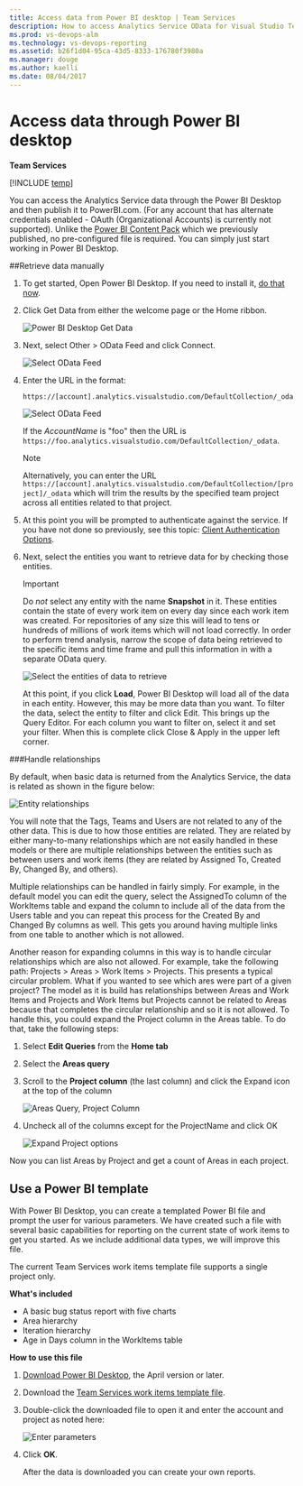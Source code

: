 ```yaml
---
title: Access data from Power BI desktop | Team Services  
description: How to access Analytics Service OData for Visual Studio Team Services (VSTS) from Power BI Desktop   
ms.prod: vs-devops-alm
ms.technology: vs-devops-reporting
ms.assetid: b26f1d04-95ca-43d5-8333-176780f3980a  
ms.manager: douge
ms.author: kaelli
ms.date: 08/04/2017
---
```


# Access data through Power BI desktop 

**Team Services**  

[!INCLUDE [temp](../_shared/analytics-preview.md)]

You can access the Analytics Service data through the Power BI Desktop and then publish it to PowerBI.com. (For any account that has alternate credentials enabled - OAuth (Organizational Accounts) is currently not supported). Unlike the [Power BI Content Pack](https://www.visualstudio.com/en-us/get-started/report/report-on-vso-with-power-bi-vs) which we previously published, no pre-configured file is required. You can simply just start working in Power BI Desktop.

##Retrieve data manually

1. To get started, Open Power BI Desktop. If you need to install it, [do that now](https://powerbi.microsoft.com/desktop).  

2. Click Get Data from either the welcome page or the Home ribbon.  

	![Power BI Desktop Get Data ](_img/access-analytics-pbi-get-data.png)  

3. Next, select Other > OData Feed and click Connect.  

	![Select OData Feed ](_img/pbi2.png)  

4.	Enter the URL in the format:  

	```
	https://[account].analytics.visualstudio.com/DefaultCollection/_odata
	```  

	![Select OData Feed ](_img/pbi3.png)  

	If the *AccountName* is "foo" then the URL is ```https://foo.analytics.visualstudio.com/DefaultCollection/_odata```.

	>[!NOTE]  
	>Alternatively, you can enter the URL ```https://[account].analytics.visualstudio.com/DefaultCollection/[project]/_odata``` which will trim the results by the specified team project across all entities related to that project.  

5. At this point you will be prompted to authenticate against the service. If you have not done so previously, see this topic: [Client Authentication Options](client-authentication-options.md).  
6. Next, select the entities you want to retrieve data for by checking those entities.

	>[!IMPORTANT]  
	>Do *not* select any entity with the name **Snapshot** in it. These entities contain the state of every work item on every day since each work item was created. For repositories of any size this will lead to tens or hundreds of millions of work items which will not load correctly. In order to perform trend analysis, narrow the scope of data being retrieved to the specific items and time frame and pull this information in with a separate OData query.  

	![Select the entities of data to retrieve](_img/pbi4.png)  

	At this point, if you click **Load**, Power BI Desktop will load all of the data in each entity. However, this may be more data than you want. To filter the data, select the entity to filter and click Edit. This brings up the Query Editor. For each column you want to filter on, select it and set your filter. When this is complete click Close & Apply in the upper left corner.  

###Handle relationships
 
By default, when basic data is returned from the Analytics Service, the data is related as shown in the figure below:

![Entity relationships](_img/pbi-relationships.png)  

You will note that the Tags, Teams and Users are not related to any of the other data. This is due to how those entities
are related. They are related by either many-to-many relationships which are not easily handled in these models or 
there are multiple relationships between the entities such as between users and work items (they are related by Assigned To,
Created By, Changed By, and others).

Multiple relationships can be handled in fairly simply. For example, in the default model you can edit the query, select the
AssignedTo column of the WorkItems table and expand the column to include all of the data from the Users table and you can repeat
this process for the Created By and Changed By columns as well. This gets you around having multiple links from one table to another
which is not allowed.

Another reason for expanding columns in this way is to handle circular relationships which are also not allowed. For example, 
take the following path: Projects > Areas > Work Items > Projects. This presents a typical circular problem. What if you
wanted to see which ares were part of a given project? The model as it is build has relationships between Areas and Work Items and 
Projects and Work Items but Projects cannot be related to Areas because that completes the circular relationship and so it is 
not allowed. To handle this, you could expand the Project column in the Areas table. To do that, take the following steps:

1. Select **Edit Queries** from the **Home tab**  
2. Select the **Areas query**  
3. Scroll to the **Project column** (the last column) and click the Expand icon at the top of the column  

    ![Areas Query, Project Column](_img/pbi-relationships-2.png) 

4. Uncheck all of the columns except for the ProjectName and click OK

    ![Expand Project options](_img/pbi-relationships-3.png) 

Now you can list Areas by Project and get a count of Areas in each project.

## Use a Power BI template

With Power BI Desktop, you can create a templated Power BI file and prompt
the user for various parameters. We have created such a file with several basic capabilities for reporting on the current
state of work items to get you started. As we include additional data types, we will improve this file.

The current Team Services work items template file supports a single project only.

**What's included**

* A basic bug status report with five charts  
* Area hierarchy  
* Iteration hierarchy  
* Age in Days column in the WorkItems table  

**How to use this file**

1. [Download Power BI Desktop](https://go.microsoft.com/fwlink/?LinkId=521662&clcid=0x409), the April version or later.  

2. Download the [Team Services work items template file](http://go.microsoft.com/fwlink/?LinkId=797544).  

3. Double-click the downloaded file to open it and enter the account and project as noted here:  

    ![Enter parameters](_img/pbi10.png)  

4. Click **OK**.  

	After the data is downloaded you can create your own reports.

